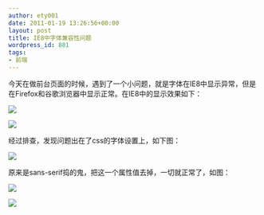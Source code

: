 ```yaml
---
author: ety001
date: 2011-01-19 13:26:56+00:00
layout: post
title: IE8中字体兼容性问题
wordpress_id: 881
tags:
- 前端
---
```


今天在做前台页面的时候，遇到了一个小问题，就是字体在IE8中显示异常，但是在Firefox和谷歌浏览器中显示正常。在IE8中的显示效果如下：

![](/img/2011/01/19/5369437485_462edb9f19.jpg)

![](/img/2011/01/19/5370049290_1374ef2d2a.jpg)

经过排查，发现问题出在了css的字体设置上，如下图：

![](/img/2011/01/19/5370053702_8f0b9a4d4c.jpg)

原来是sans-serif捣的鬼，把这一个属性值去掉，一切就正常了，如图：

![](/img/2011/01/19/5369449787_ee8d2f004f.jpg)

![](/img/2011/01/19/5369452165_36d32cdfc8.jpg)

